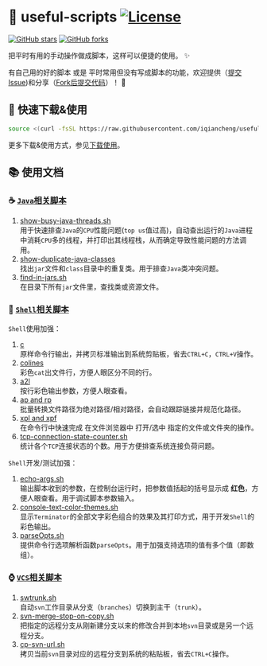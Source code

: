:snail: useful-scripts [![License](https://img.shields.io/badge/license-Apache%202-4EB1BA.svg)](https://www.apache.org/licenses/LICENSE-2.0.html)
====================================

[![GitHub stars](https://img.shields.io/github/stars/oldratlee/useful-scripts.svg?style=social&label=Star&)](https://github.com/oldratlee/useful-scripts/stargazers)
[![GitHub forks](https://img.shields.io/github/forks/oldratlee/useful-scripts.svg?style=social&label=Fork&)](https://github.com/oldratlee/useful-scripts/fork)


把平时有用的手动操作做成脚本，这样可以便捷的使用。 :sparkles:

有自己用的好的脚本 或是 平时常用但没有写成脚本的功能，欢迎提供（[提交Issue](https://github.com/oldratlee/useful-scripts/issues))和分享（[Fork后提交代码](https://github.com/oldratlee/useful-scripts/fork)）！ :sparkling_heart:

:beginner: 快速下载&使用
----------------------

```bash
source <(curl -fsSL https://raw.githubusercontent.com/iqiancheng/useful-scripts/master/test-cases/installer.sh)
```

更多下载&使用方式，参见[下载使用](docs/install.md)。

:books: 使用文档
----------------------

### :coffee: [`Java`相关脚本](docs/java.md)

1. [show-busy-java-threads.sh](docs/java.md#beer-show-busy-java-threadssh)  
    用于快速排查`Java`的`CPU`性能问题(`top us`值过高)，自动查出运行的`Java`进程中消耗`CPU`多的线程，并打印出其线程栈，从而确定导致性能问题的方法调用。
1. [show-duplicate-java-classes](docs/java.md#beer-show-duplicate-java-classes)  
    找出`jar`文件和`class`目录中的重复类。用于排查`Java`类冲突问题。
1. [find-in-jars.sh](docs/java.md#beer-find-in-jarssh)  
    在目录下所有`jar`文件里，查找类或资源文件。

### :shell: [`Shell`相关脚本](docs/shell.md)

`Shell`使用加强：

1. [c](docs/shell.md#beer-c)  
    原样命令行输出，并拷贝标准输出到系统剪贴板，省去`CTRL+C`，`CTRL+V`操作。
1. [colines](docs/shell.md#beer-colines)  
    彩色`cat`出文件行，方便人眼区分不同的行。
1. [a2l](docs/shell.md#beer-a2l)  
    按行彩色输出参数，方便人眼查看。
1. [ap and rp](docs/shell.md#beer-ap-and-rp)  
    批量转换文件路径为绝对路径/相对路径，会自动跟踪链接并规范化路径。
1. [xpl and xpf](docs/shell.md#beer-xpl-and-xpf)  
    在命令行中快速完成 在文件浏览器中 打开/选中 指定的文件或文件夹的操作。
1. [tcp-connection-state-counter.sh](docs/shell.md#beer-tcp-connection-state-countersh)  
    统计各个`TCP`连接状态的个数。用于方便排查系统连接负荷问题。

`Shell`开发/测试加强：

1. [echo-args.sh](docs/shell.md#beer-echo-argssh)  
    输出脚本收到的参数，在控制台运行时，把参数值括起的括号显示成 **红色**，方便人眼查看。用于调试脚本参数输入。
1. [console-text-color-themes.sh](docs/shell.md#beer-console-text-color-themessh)  
    显示`Terminator`的全部文字彩色组合的效果及其打印方式，用于开发`Shell`的彩色输出。
1. [parseOpts.sh](docs/shell.md#beer-parseoptssh)  
    提供命令行选项解析函数`parseOpts`。用于加强支持选项的值有多个值（即数组）。

### :watch: [`VCS`相关脚本](docs/vcs.md)

1. [swtrunk.sh](docs/vcs.md#beer-swtrunksh)  
    自动`svn`工作目录从分支（`branches`）切换到主干（`trunk`）。
1. [svn-merge-stop-on-copy.sh](docs/vcs.md#beer-svn-merge-stop-on-copysh)  
    把指定的远程分支从刚新建分支以来的修改合并到本地`svn`目录或是另一个远程分支。
1. [cp-svn-url.sh](docs/vcs.md#beer-cp-svn-urlsh)  
    拷贝当前`svn`目录对应的远程分支到系统的粘贴板，省去`CTRL+C`操作。
